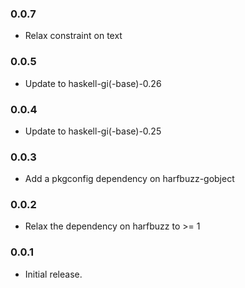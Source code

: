 ### 0.0.7

+ Relax constraint on text

### 0.0.5

+ Update to haskell-gi(-base)-0.26

### 0.0.4

+ Update to haskell-gi(-base)-0.25

### 0.0.3

+ Add a pkgconfig dependency on harfbuzz-gobject

### 0.0.2

+ Relax the dependency on harfbuzz to >= 1

### 0.0.1

+ Initial release.
